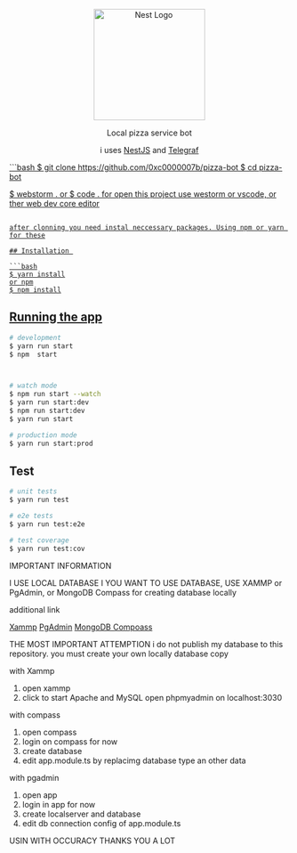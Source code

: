 <p align="center">
  <a href="http://nestjs.com/" target="blank"><img src="https://nestjs.com/img/logo-small.svg" width="200" alt="Nest Logo" /></a>
</p>

[circleci-image]: https://img.shields.io/circleci/build/github/nestjs/nest/master?token=abc123def456
[circleci-url]: https://circleci.com/gh/nestjs/nest

  <p align="center">Local pizza service bot</p>
    <p align="center">
    i uses  <a href="https://github.com/nestjs/nest">NestJS</a> and  <a href="https://github.com/telegraf/telegraf">Telegraf</a? for calling to telegram api without writing many api requests.


</p></p>
```bash
$ git clone https://github.com/0xc0000007b/pizza-bot
$ cd pizza-bot
 
$ webstorm .
or
$ code .
 for open this project use westorm or vscode, or ther web dev core editor
```

after clonning you need instal neccessary packages. Using npm or yarn for these

## Installation 

```bash
$ yarn install
or npm
$ npm install
```

## Running the app

```bash
# development
$ yarn run start
$ npm  start 



# watch mode
$ npm run start --watch
$ yarn run start:dev
$ npm run start:dev
$ yarn run start

# production mode
$ yarn run start:prod
```

## Test

```bash
# unit tests
$ yarn run test

# e2e tests
$ yarn run test:e2e

# test coverage
$ yarn run test:cov
```
IMPORTANT INFORMATION

I USE LOCAL DATABASE
I YOU WANT TO USE DATABASE, USE XAMMP or PgAdmin, or MongoDB Compass for creating database locally

additional link

<a href="https://www.apachefriends.org/ru/">Xammp</a>
<a href="https://www.pgadmin.org">PgAdmin</a>
<a href="https://www.mongodb.com/try/download/compass">MongoDB Compoass</a>

THE MOST IMPORTANT ATTEMPTION
i do not publish my database to this repository. you must create your own locally database copy 

with Xammp
1. open xammp
2. click to start Apache and MySQL
open phpmyadmin on localhost:3030

with compass
1. open compass
2. login on compass for now
3. create database
4. edit app.module.ts by replacimg database type an other data

with pgadmin
1. open app
2. login in app for now
3. create localserver and database
4. edit db connection config of app.module.ts

USIN WITH OCCURACY
THANKS YOU A LOT


